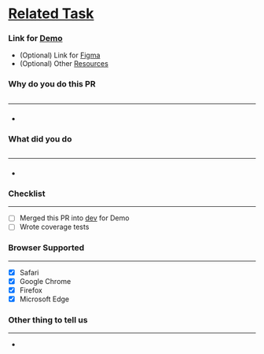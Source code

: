 # [Related Task]()

### Link for [Demo]()

- (Optional) Link for [Figma]()
- (Optional) Other [Resources]()

### Why do you do this PR

## <hr/>

-

### What did you do

## <hr/>

-

### Checklist

<hr/>

- [ ] Merged this PR into [dev](https://github.com/thinc-org/cugetreg-frontend/tree/dev) for Demo
- [ ] Wrote coverage tests

### Browser Supported

<hr/>

- [x] Safari
- [x] Google Chrome
- [x] Firefox
- [x] Microsoft Edge

### Other thing to tell us

<hr/>

-
